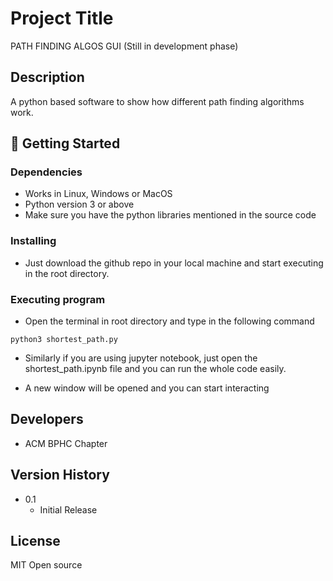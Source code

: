 # Project Title

PATH FINDING ALGOS GUI (Still in development phase) 

## Description

A python based software to show how different path finding algorithms work.

## 🚀 Getting Started

### Dependencies

* Works in Linux, Windows or MacOS
* Python version 3 or above
* Make sure you have the python libraries mentioned in the source code 

### Installing

* Just download the github repo in your local machine and start executing in the root directory.

### Executing program

* Open the terminal in root directory and type in the following command 
```
python3 shortest_path.py
```
* Similarly if you are using jupyter notebook, just open the shortest_path.ipynb file and you can run the whole code easily.

* A new window will be opened and you can start interacting

## Developers

* ACM BPHC Chapter

## Version History

* 0.1
    * Initial Release

## License

MIT Open source
